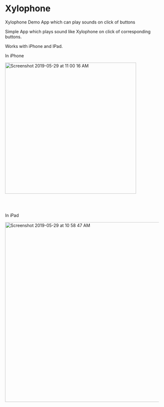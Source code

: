 # Xylophone
Xylophone Demo App which can play sounds on click of buttons


Simple App which plays sound like Xylophone on click of corresponding buttons.

Works with iPhone and IPad.

In iPhone<br>

<img width="429" alt="Screenshot 2019-05-29 at 11 00 16 AM" src="https://user-images.githubusercontent.com/39777674/58531750-0d3a1800-8201-11e9-8d24-93ca8f6bf73f.png">


<br><br>

In iPad<br>

<img width="588" alt="Screenshot 2019-05-29 at 10 58 47 AM" src="https://user-images.githubusercontent.com/39777674/58531791-2b077d00-8201-11e9-9aba-068a14fda7e7.png">


